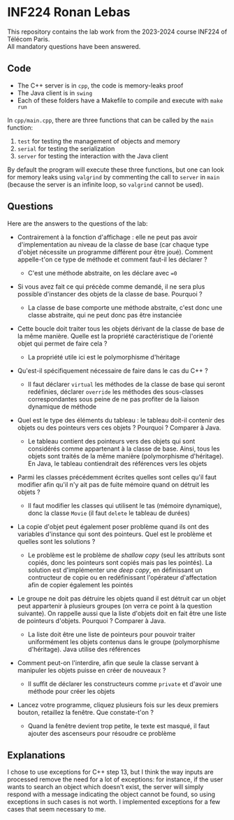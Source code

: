 # INF224 Ronan Lebas
This repository contains the lab work from the 2023-2024 course INF224 of Télécom Paris.  
All mandatory questions have been answered.

## Code
* The C++ server is in `cpp`, the code is memory-leaks proof
* The Java client is in `swing`
* Each of these folders have a Makefile to compile and execute with `make run`

In `cpp/main.cpp`, there are three functions that can be called by the `main` function:
1. `test` for testing the management of objects and memory
2. `serial` for testing the serialization
3. `server` for testing the interaction with the Java client

By default the program will execute these three functions, but one can look for memory leaks using `valgrind` by commenting the call to `server` in `main` (because the server is an infinite loop, so `valgrind` cannot be used).

## Questions
Here are the answers to the questions of the lab:

*  Contrairement à la fonction d'affichage : elle ne peut pas avoir d'implementation au niveau de la classe de base (car chaque type d'objet nécessite un programme différent pour être joué). Comment appelle-t'on ce type de méthode et comment faut-il les déclarer ?
    * C'est une méthode abstraite, on les déclare avec `=0`

* Si vous avez fait ce qui précède comme demandé, il ne sera plus possible d'instancer des objets de la classe de base. Pourquoi ?
    * La classe de base comporte une méthode abstraite, c'est donc une classe abstraite, qui ne peut donc pas être instanciée

* Cette boucle doit traiter tous les objets dérivant de la classe de base de la même manière. Quelle est la propriété caractéristique de l'orienté objet qui permet de faire cela ?
    * La propriété utile ici est le polymorphisme d'héritage

* Qu'est-il spécifiquement nécessaire de faire dans le cas du C++ ? 
    * Il faut déclarer `virtual` les méthodes de la classe de base qui seront redéfinies, déclarer `override` les méthodes des sous-classes correspondantes sous peine de ne pas profiter de la liaison dynamique de méthode

* Quel est le type des éléments du tableau : le tableau doit-il contenir des objets ou des pointeurs vers ces objets ? Pourquoi ? Comparer à Java. 
    * Le tableau contient des pointeurs vers des objets qui sont considérés comme appartenant à la classe de base. Ainsi, tous les objets sont traités de la même manière (polymorphisme d'héritage). En Java, le tableau contiendrait des références vers les objets

* Parmi les classes précédemment écrites quelles sont celles qu'il faut modifier afin qu'il n'y ait pas de fuite mémoire quand on détruit les objets ?
    * Il faut modifier les classes qui utilisent le tas (mémoire dynamique), donc la classe `Movie` (il faut `delete` le tableau de durées)

* La copie d'objet peut également poser problème quand ils ont des variables d'instance qui sont des pointeurs. Quel est le problème et quelles sont les solutions ?
    * Le problème est le problème de *shallow copy* (seul les attributs sont copiés, donc les pointeurs sont copiés mais pas les pointés). La solution est d'implémenter une *deep copy*, en définissant un contructeur de copie ou en redéfinissant l'opérateur d'affectation afin de copier également les pointés

* Le groupe ne doit pas détruire les objets quand il est détruit car un objet peut appartenir à plusieurs groupes (on verra ce point à la question suivante). On rappelle aussi que la liste d'objets doit en fait être une liste de pointeurs d'objets. Pourquoi ? Comparer à Java.
    * La liste doit être une liste de pointeurs pour pouvoir traiter uniformément les objets contenus dans le groupe (polymorphisme d'héritage). Java utilise des références

* Comment peut-on l'interdire, afin que seule la classe servant à manipuler les objets puisse en créer de nouveaux ?
    * Il suffit de déclarer les constructeurs comme `private` et d'avoir une méthode pour créer les objets

* Lancez votre programme, cliquez plusieurs fois sur les deux premiers bouton, retaillez la fenêtre. Que constate-t'on ?
    * Quand la fenêtre devient trop petite, le texte est masqué, il faut ajouter des ascenseurs pour résoudre ce problème

## Explanations
I chose to use exceptions for C++ step 13, but I think the way inputs are processed remove the need for a lot of exceptions: for instance, if the user wants to search an object which doesn't exist, the server will simply respond with a message indicating the object cannot be found, so using exceptions in such cases is not worth. I implemented exceptions for a few cases that seem necessary to me.